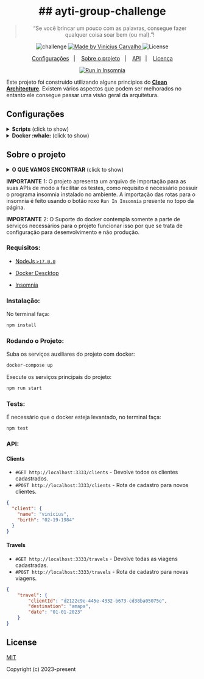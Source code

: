 <h1 align="center">
  ## ayti-group-challenge
</h1>

<blockquote align="center">“Se você brincar um pouco com as palavras, consegue fazer qualquer coisa soar bem (ou mal).”!</blockquote>

<p align="center">
  <img alt="challenge" src="https://img.shields.io/badge/challenge-%2304D361">

  <a href="https://github.com/carvalhoviniciusluiz">
    <img alt="Made by Vinicius Carvalho" src="https://img.shields.io/badge/made%20by-Vinicius%20Carvalho-%2304D361">
  </a>

  <img alt="License" src="https://img.shields.io/badge/license-MIT-%2304D361">
</p>

<p align="center">
  <a href="#configs">Configurações</a>&nbsp;&nbsp;&nbsp;|&nbsp;&nbsp;&nbsp;
  <a href="#about">Sobre o projeto</a>&nbsp;&nbsp;&nbsp;|&nbsp;&nbsp;&nbsp;
  <a href="#api">API</a>&nbsp;&nbsp;&nbsp;|&nbsp;&nbsp;&nbsp;
  <a href="#license">Licença</a>
</p>

<p align="center">
  <a href="" target="_blank"><img src="https://insomnia.rest/images/run.svg" alt="Run in Insomnia"></a>
</p>

Este projeto foi construido utilizando alguns principios do [**Clean Architecture**](https://blog.cleancoder.com/uncle-bob/2012/08/13/the-clean-architecture.html). Existem vários aspectos que podem ser melhorados no entanto ele consegue passar uma visão geral da arquitetura.

## Configurações <a name="configs"></a>

<details>
  <summary><b>Scripts</b> (click to show)</summary>

Somente os principais scripts estão documentados nessa sessão, para executalos faça:

```bash
npm start
```

**SCRIPTS**

| Nome               | Descrição                                           |
| ------------------ | --------------------------------------------------- |
| star               | Sobe o serviço com hot-reload                            |
| test               | Roda os testes                                      |
</details>

<details>
  <summary><b>Docker :whale:</b> (click to show)</summary>

Na raiz do projeto existe um arquivo `docker-compose.yml` para subir o serviço de banco de dados, é necessário subir o container do docker para que a persistencia dos dados funcione.

```bash
# Subir os serviços e manter o term travado
docker-compose up

# Subir os serviços em segundo plano
# docker-compose up -d
```
</details>

## Sobre o projeto <a name="about"></a>

<details>
  <summary><b>O QUE VAMOS ENCONTRAR</b> (click to show)</summary>

- Padrões de Projeto
  - Clean Arch
  - Hexagonal Arch
  - Repository
  - Strategy
  - Dependency Inversion
- Boa Práticas
  - SOLID
  - DDD
- Miscelânea
  - Express
  - TypeORM
  - Docker
- Banco de Dados
  - Postgres
  - SQLite3
</details>

__IMPORTANTE__ 1: O projeto apresenta um arquivo de importação para as suas APIs de modo a facilitar os testes, como requisito é necessário possuir o programa insomnia instalado no ambiente. A importação das rotas para o insomnia é feito usando o botão roxo `Run In Insomnia` presente no topo da página.

__IMPORTANTE__ 2: O Suporte do docker contempla somente a parte de serviços necessários para o projeto funcionar isso por que se trata de configuração para desenvolvimento e não produção.

### **Requisitos:**

- [NodeJs `>17.0.0`](https://nodejs.org/en/)

- [Docker Descktop](https://docs.docker.com/desktop/mac/install/)

- [Insomnia](https://insomnia.rest/download)

### **Instalação:**

No terminal faça:

```bash
npm install
```

### **Rodando o Projeto:** <a name="run"></a>

Suba os serviços auxiliares do projeto com docker:

```bash
docker-compose up
```

Execute os serviços principais do projeto:

```bash
npm run start
```

### **Tests:**

É necessário que o docker esteja levantado, no terminal faça:
```bash
npm test
```

### **API:** <a name="api"></a>

#### Clients

- `#GET http://localhost:3333/clients` - Devolve todos os clientes cadastrados.
- `#POST http://localhost:3333/clients` - Rota de cadastro para novos clientes.

```json
{
  "client": {
    "name": "vinicius",
    "birth": "02-19-1984"
  }
}
```

#### Travels

- `#GET http://localhost:3333/travels` - Devolve todas as viagens cadastradas.
- `#POST http://localhost:3333/travels` - Rota de cadastro para novas viagens.

```json
{
	"travel": {
		"clientId": "d2122c9e-445e-4332-b673-cd38ba05075e",
		"destination": "amapa",
		"date": "01-01-2023"
	}
}
```

## License <a name="license"></a>

[MIT](http://opensource.org/licenses/MIT)

Copyright (c) 2023-present
